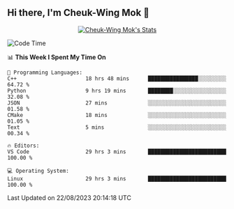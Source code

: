 ## Hi there, I'm Cheuk-Wing Mok 👋

<!--
**mozro0327/mozro0327** is a ✨ _special_ ✨ repository because its `README.md` (this file) appears on your GitHub profile.

Here are some ideas to get you started:

- 🔭 I’m currently working on ...
- 🌱 I’m currently learning ...
- 👯 I’m looking to collaborate on ...
- 🤔 I’m looking for help with ...
- 💬 Ask me about ...
- 📫 How to reach me: ...
- 😄 Pronouns: ...
- ⚡ Fun fact: ...
-->

<p align="center">
  <a href="https://github.com/mozro0327" class="rich-diff-level-one">
    <img src="https://github-readme-stats.vercel.app/api?username=mozro0327&title_color=333&text_color=777" alt="Cheuk-Wing Mok's Stats" >
    <!-- &hide=issues
    <img src="https://github-readme-stats.vercel.app/api?username=mozro0327&hide=issues&title_color=333&text_color=777" alt="Cheuk-Wing Mok's Stats" >
    -->
  </a>
</p>

<!--START_SECTION:waka-->
![Code Time](http://img.shields.io/badge/Code%20Time-1%2C886%20hrs%2016%20mins-blue)

📊 **This Week I Spent My Time On** 

```text
💬 Programming Languages: 
C++                      18 hrs 48 mins      ████████████████░░░░░░░░░   64.72 % 
Python                   9 hrs 19 mins       ████████░░░░░░░░░░░░░░░░░   32.08 % 
JSON                     27 mins             ░░░░░░░░░░░░░░░░░░░░░░░░░   01.58 % 
CMake                    18 mins             ░░░░░░░░░░░░░░░░░░░░░░░░░   01.05 % 
Text                     5 mins              ░░░░░░░░░░░░░░░░░░░░░░░░░   00.34 % 

🔥 Editors: 
VS Code                  29 hrs 3 mins       █████████████████████████   100.00 % 

💻 Operating System: 
Linux                    29 hrs 3 mins       █████████████████████████   100.00 % 
```


 Last Updated on 22/08/2023 20:14:18 UTC
<!--END_SECTION:waka-->

